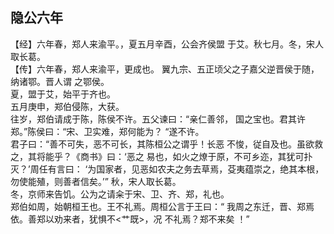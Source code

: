 ## 隐公六年

【经】六年春，郑人来渝平。，夏五月辛酉，公会齐侯盟
于艾。秋七月。冬，宋人取长葛。  
【传】六年春，郑人来渝平，更成也。
翼九宗、五正顷父之子嘉父逆晋侯于随，纳诸鄂。晋人谓
之鄂侯。  
夏，盟于艾，始平于齐也。  
五月庚申，郑伯侵陈，大获。  
往岁，郑伯请成于陈，陈侯不许。五父谏曰：“亲仁善邻，
国之宝也。君其许郑。”陈侯曰：“宋、卫实难，郑何能为？
“遂不许。  
君子曰：“善不可失，恶不可长，其陈桓公之谓乎！长恶
不悛，従自及也。虽欲救之，其将能乎？《商书》曰：‘恶之
易也，如火之燎于原，不可乡迩，其犹可扑灭？’周任有言曰：
‘为国家者，见恶如农夫之务去草焉，芟夷蕴崇之，绝其本根，
勿使能殖，则善者信矣。’”
秋，宋人取长葛。  
冬，京师来告饥。公为之请籴于宋、卫、齐、郑，礼也。  
郑伯如周，始朝桓王也。王不礼焉。周桓公言于王曰：“
我周之东迁，晋、郑焉依。善郑以劝来者，犹惧不<艹既>，况
不礼焉？郑不来矣 ！”

